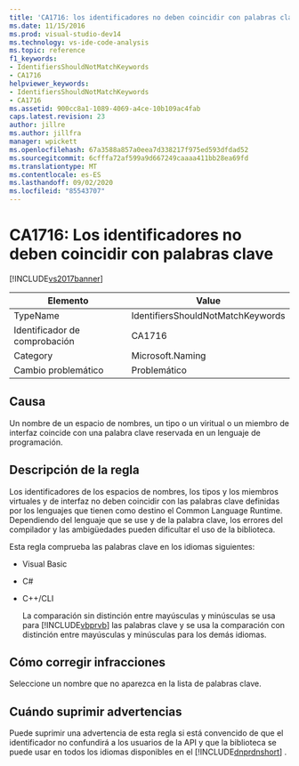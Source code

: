 ```yaml
---
title: 'CA1716: los identificadores no deben coincidir con palabras clave | Microsoft Docs'
ms.date: 11/15/2016
ms.prod: visual-studio-dev14
ms.technology: vs-ide-code-analysis
ms.topic: reference
f1_keywords:
- IdentifiersShouldNotMatchKeywords
- CA1716
helpviewer_keywords:
- IdentifiersShouldNotMatchKeywords
- CA1716
ms.assetid: 900cc8a1-1089-4069-a4ce-10b109ac4fab
caps.latest.revision: 23
author: jillre
ms.author: jillfra
manager: wpickett
ms.openlocfilehash: 67a3588a857a0eea7d338217f975ed593dfdad52
ms.sourcegitcommit: 6cfffa72af599a9d667249caaaa411bb28ea69fd
ms.translationtype: MT
ms.contentlocale: es-ES
ms.lasthandoff: 09/02/2020
ms.locfileid: "85543707"
---
```

# <a name="ca1716-identifiers-should-not-match-keywords"></a>CA1716: Los identificadores no deben coincidir con palabras clave
[!INCLUDE[vs2017banner](../includes/vs2017banner.md)]

|Elemento|Value|
|-|-|
|TypeName|IdentifiersShouldNotMatchKeywords|
|Identificador de comprobación|CA1716|
|Category|Microsoft.Naming|
|Cambio problemático|Problemático|

## <a name="cause"></a>Causa
 Un nombre de un espacio de nombres, un tipo o un viritual o un miembro de interfaz coincide con una palabra clave reservada en un lenguaje de programación.

## <a name="rule-description"></a>Descripción de la regla
 Los identificadores de los espacios de nombres, los tipos y los miembros virtuales y de interfaz no deben coincidir con las palabras clave definidas por los lenguajes que tienen como destino el Common Language Runtime. Dependiendo del lenguaje que se use y de la palabra clave, los errores del compilador y las ambigüedades pueden dificultar el uso de la biblioteca.

 Esta regla comprueba las palabras clave en los idiomas siguientes:

- Visual Basic

- C#

- C++/CLI

  La comparación sin distinción entre mayúsculas y minúsculas se usa para [!INCLUDE[vbprvb](../includes/vbprvb-md.md)] las palabras clave y se usa la comparación con distinción entre mayúsculas y minúsculas para los demás idiomas.

## <a name="how-to-fix-violations"></a>Cómo corregir infracciones
 Seleccione un nombre que no aparezca en la lista de palabras clave.

## <a name="when-to-suppress-warnings"></a>Cuándo suprimir advertencias
 Puede suprimir una advertencia de esta regla si está convencido de que el identificador no confundirá a los usuarios de la API y que la biblioteca se puede usar en todos los idiomas disponibles en el [!INCLUDE[dnprdnshort](../includes/dnprdnshort-md.md)] .
